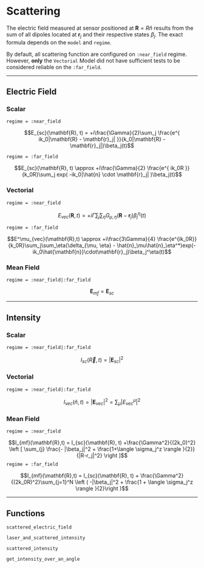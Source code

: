 # Scattering

The electric field measured at sensor positioned at $\mathbf{R} = R\hat{n}$ results from the sum of all  dipoles located at $\mathbf{r}_j$ and their respective states $\beta_j$. The exact formula depends on the `model` and `regime`.

By default, all scattering function are configured on `:near_field` regime. However,  **only** the `Vectorial` Model did not have sufficient tests to be considered reliable on the `:far_field`.

---

## Electric Field

### Scalar
`regime = :near_field`

$$E_{sc}(\mathbf{R}, t) = +i\frac{\Gamma}{2}\sum_j \frac{e^{ ik_0|\mathbf{R} - \mathbf{r}_j| }}{k_0|\mathbf{R} - \mathbf{r}_j|}\beta_j(t)$$

`regime = :far_field`

$$E_{sc}(\mathbf{R}, t) \approx +i\frac{\Gamma}{2} \frac{e^{ ik_0R }}{k_0R}\sum_j exp( -ik_0|\hat{n} \cdot \mathbf{r}_j| )\beta_j(t)$$

### Vectorial
`regime = :near_field`

$$E_{vec}(\mathbf{R}, t) = +i\Gamma\sum_j\sum_{\eta}G_{\mu,\eta}(\mathbf{R}-\mathbf{r}_j)\beta_j^{\eta}(t)$$

`regime = :far_field`

$$E^\mu_{vec}(\mathbf{R},t) \approx +i\frac{3\Gamma}{4} \frac{e^{ik_0R}}{k_0R}\sum_j\sum_\eta(\delta_{\mu, \eta} - \hat{n}_\mu\hat{n}_\eta^*)exp(-ik_0\hat{\mathbf{n}}\cdot\mathbf{r}_j)\beta_j^\eta(t)$$


### Mean Field
`regime = :near_field|:far_field`

$$\mathbf{E}_{mf} = \mathbf{E}_{sc}$$

---

## Intensity

### Scalar
`regime = :near_field|:far_field`

$$I_{sc}(\vec{R},t) = |\mathbf{E}_{sc}|^2$$

### Vectorial
`regime = :near_field|:far_field`

$$I_{vec}(\hat{n},t) = |\mathbf{E}_{vec}|^2 = \sum_\mu|E^\mu_{vec}|^2$$

### Mean Field
`regime = :near_field`

$$I_{mf}(\mathbf{R},t) = I_{sc}(\mathbf{R}, t)
+\frac{\Gamma^2}{(2k_0)^2} \left [  \sum_{j} \frac{- |\beta_j|^2    + \frac{1+\langle \sigma_j^z \rangle }{2}}{|R-r_j|^2} \right ]$$
`regime = :far_field`

$$I_{mf}(\mathbf{R},t) = I_{sc}(\mathbf{R}, t) + \frac{\Gamma^2}{(2k_0R)^2}\sum_{j=1}^N \left ( -|\beta_j|^2 + \frac{1 + \langle \sigma_j^z \rangle }{2}\right )$$

---

## Functions

```@docs
scattered_electric_field
```

```@docs
laser_and_scattered_intensity
```

```@docs
scattered_intensity
```

```@docs
get_intensity_over_an_angle
```
